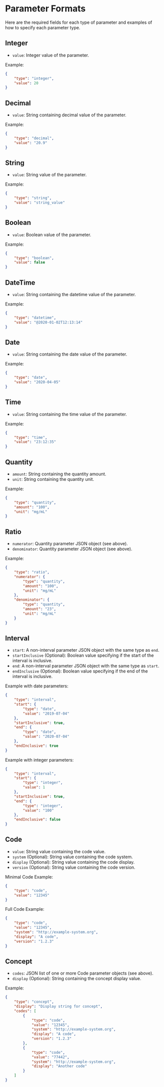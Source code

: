 # Parameter Formats
Here are the required fields for each type of parameter and examples of how to specify each parameter type.

## Integer
* `value`: Integer value of the parameter.

Example:
```json
{
    "type": "integer",
    "value": 20
}
```

## Decimal
* `value`: String containing decimal value of the parameter.

Example:
```json
{
    "type": "decimal",
    "value": "20.9"
}
```

## String
* `value`: String value of the parameter.

Example:
```json
{
    "type": "string",
    "value": "string_value"
}
```

## Boolean
* `value`: Boolean value of the parameter.

Example:
```json
{
    "type": "boolean",
    "value": false
}
```

## DateTime
* `value`: String containing the datetime value of the parameter.

Example:
```json
{
    "type": "datetime",
    "value": "@2020-01-02T12:13:14"
}
```

## Date
* `value`: String containing the date value of the parameter.

Example:
```json
{
    "type": "date",
    "value": "2020-04-05"
}
```

## Time
* `value`: String containing the time value of the parameter.

Example:
```json
{
    "type": "time",
    "value": "23:12:35"
}
```

## Quantity
* `amount`: String containing the quantity amount.
* `unit`: String containing the quantity unit.


Example:
```json
{
    "type": "quantity",
    "amount": "100",
    "unit": "mg/mL"
}
```

## Ratio
* `numerator`: Quantity parameter JSON object (see above).
* `denominator`: Quantity parameter JSON object (see above).


Example:
```json
{
    "type": "ratio",
    "numerator": {
        "type": "quantity",
        "amount": "100",
        "unit": "mg/mL"
    },
    "denominator": {
        "type": "quantity",
        "amount": "23",
        "unit": "mg/mL"
    }
}
```

## Interval
* `start`: A non-interval parameter JSON object with the same type as `end`.
* `startInclusive` (Optional): Boolean value specifying if the start of the interval is inclusive.
* `end`: A non-interval parameter JSON object with the same type as `start`.
* `endInclusive` (Optional): Boolean value specifying if the end of the interval is inclusive.


Example with date parameters:
```json
{
    "type": "interval",
    "start": {
        "type": "date",
        "value": "2019-07-04"
    },
    "startInclusive": true,
    "end": {
        "type": "date",
        "value": "2020-07-04"
    },
    "endInclusive": true
}
```

Example with integer parameters:
```json
{
    "type": "interval",
    "start": {
        "type": "integer",
        "value": 1
    },
    "startInclusive": true,
    "end": {
        "type": "integer",
        "value": "100"
    },
    "endInclusive": false
}
```

## Code
* `value`: String value containing the code value.
* `system` (Optional): String value containing the code system.
* `display` (Optional): String value containing the code display.
* `version` (Optional): String value containing the code version.

Minimal Code Example:
```json
{
    "type": "code",
    "value": "12345"
}
```

Full Code Example:
```json
{
    "type": "code",
    "value": "12345",
    "system": "http://example-system.org",
    "display": "A code",
    "version": "1.2.3"
}
```

## Concept
* `codes`: JSON list of one or more Code parameter objects (see above).
* `display` (Optional): String containing the concept display value.

Example:
```json
{
    "type": "concept",
    "display": "Display string for concept",
    "codes": [
        {
            "type": "code",
            "value": "12345",
            "system": "http://example-system.org",
            "display": "A code",
            "version": "1.2.3"
        },
        {
            "type": "code",
            "value": "77442",
            "system": "http://example-system.org",
            "display": "Another code"
        }
    ]
}
```